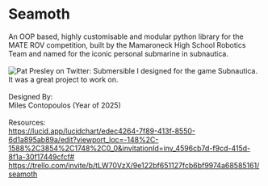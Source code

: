 # Seamoth
An OOP based, highly customisable and modular python library for the MATE ROV competition, built by the Mamaroneck High School Robotics Team and named for the iconic personal submarine in subnautica.
<br><br>
<img src="https://pbs.twimg.com/media/EwqlbkAVcAI7Y3w.jpg:large" alt="Pat Presley on Twitter: Submersible I  designed for the game Subnautica. It was a great project to work on."/>
<br><br>
Designed By:<br>
Miles Contopoulos (Year of 2025)
<br><br>
Resources:<br>
https://lucid.app/lucidchart/edec4264-7f89-413f-8550-6d1a895ab89a/edit?viewport_loc=-148%2C-1588%2C3854%2C1748%2C0_0&invitationId=inv_4596cb7d-f9cd-415d-8f1a-30f17449cfcf#<br>
https://trello.com/invite/b/tLW70VzX/9e122bf651127fcb6bf9974a68585161/seamoth
